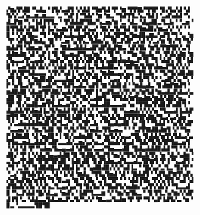 ▞▆▞▛▟▉▝▚▟▄▝▐▜▞▃▟▜▝▞▟▟▝▜▅▜▟▝▛▝▆▝▛▛▇▞▜▜▛▝▊▞▙▞▟▝▟▜▞▞▃▞▅▃▆▃▆▃▃▝▃▝▚▛▐▝▜▟▞▝▆▝▆▃▝▜▟▜▜▃▚▃▜▟▐▝▃▟▚▟▟▝▚▟▃▛▇▝▚▝▐▟▐▜▜▃▝▝▛▟▟▟▛▜▙▞▚▃▅▞▆▝▃▝▟▃▝▟▄▟▊▃▜▃▙▝▝▃▅▝▊▜▜▟▞▟▜▟▝▛▐▃▚▃▆▞▛▟▛▟▚▃▞▝▇▞▃▜▞▜▟▝▉▜▅▟▊▞▅▃▞▞▝▞▝▝▊▝▝▞▄▜▙▃▝▜▝▝▇▟▚▃▙▃▙▟▜▞▟▝▐▟▃▜▛▜▄▜▅▟▉▃▆▃▚▟▜▝▜▝▃▝▅▝▛▝▟▜▄▛▇▟▄▝█▝▝▃▅▝▄▜▚▃▜▟▆▞▄▝▉▃▛▟▛▃▞▟▝▞▃▞▆▝▊▞▜▝▜▞▆▟▟▜▝▟▅▃▅▝▛▝▃▝▇▟▃▟▟▟▃▟▛▟▛▟▄▛▇▃▝▟▚▜▙▝▆▜▞▛▇▜▛▞▃▜▟▟▆▟▆▝▟▝▃▛▐▝▉▝█▃▅▃▛▜▃▞▅▞▝▝█▝▚▝▝▜▅▝▇▃▙▝▚▝▛▟▞▟▆▝▆▞▙▃▃▞▛▃▄▟▞▝▅▟▚▞▚▞▟▞▞▟▛▟▜▞▄▟▉▟▅▟▄▃▛▝▊▝▜▝▟▟▚▝█▝▐▟▉▝▝▃▅▜▟▞▟▞▞▝▞▟▟▝▊▟▃▟▐▃▜▃▙▟▉▃▚▝▇▛▇▞▙▜▛▟▅▃▛▜▞▞▞▞▝▟▚▜▛▜▟▃▃▃▝▞▛▞▚▟▐▝▃▞▅▞▃▝▆▟▆▃▄▞▄▃▝▜▜▃▙▝▝▜▞▜▞▟▊▟▇▞▜▝█▝▚▝▆▟▉▟▛▃▃▃▙▟▚▞▟▞▝▜▟▝▝▃▄▞▝▛▐▝▜▞▜▝▞▝▃▟▛▞▄▝▚▝▛▝▅▜▃▞▛▝▊▃▟▞▚▃▜▟▜▃▟▃▚▟▜▝▇▝▟▟▊▟▝▝▆▟▄▟▃▝▊▟▆▛▇▟▜▝▆▟▉▟▉▝▟▃▆▜▛▟▇▞▄▟▞▟▊▝▇▛▐▝▄▟▜▃▞▞▛▞▚▞▆▜▟▝▆▃▟▃▛▟▃▞▃▟▉▝▉▝▅▝▟▜▞▃▜▝▃▞▆▝▚▝█▞▃▟▇▜▃▝▛▜▟▞▆▜▅▟▆▞▆▟▞▟▉▞▅▃▝▜▛▝▊▞▅▟█▃▆▜▜▃▙▃▅▜▚▝▃▝▅▟▃▟▉▃▃▃▅▝▅▝▜▜▙▞▛▟▊▟▚▟▊▜▝▟▄▟▟▞▛▟▅▟▐▃▜▞▆▟▟▝▛▟▟▝▞▝▃▟▊▝▉▝▚▃▅▟▞▞▞▞▅▝▜▃▃▟▐▃▙▛▇▜▜▝▜▞▞▜▛▞▆▜▞▜▜▟▐▟▉▝▞▜▝▝▆▞▟▞▙▟▜▜▜▜▛▟▇▞▜▃▞▃▞▟▅▝▝▞▃▟▅▟▟▟▆▟▊▜▞▜▃▞▚▝▄▜▛▃▙▝▝▜▄▟▄▟▊▝▅▝█▝▝▜▟▟▝▝▅▜▞▟▛▝▃▃▅▞▞▝▆▃▜▟▊▝▉▝▚▜▞▝▜▞▅▟▃▜▜▃▅▃▝▝▝▃▛▛▇▟▉▟▆▜▝▞▝▜▅▛▐▟▇▟▊▝▟▝▅▟█▝▐▝▉▞▄▟▆▟▉▝▆▝▆▜▞▞▄▃▞▜▙▝▊▟▟▞▅▜▚▜▟▃▞▃▜▜▅▃▆▟▃▟▟▟▚▟▛▃▃▟▞▃▆▞▄▞▅▃▞▜▅▟▞▟▄▟▝▜▟▞▜▞▙▜▛▜▅▃▅▜▝▞▟▝▟▝▛▝▚▟▅▞▙▃▄▃▟▝▟▜▙▞▃▃▞▜▅▃▃▟▊▝█▟▄▟▟▟▊▟▟▝▜▝▝▞▄▟▊▞▝▛▐▝▞▟▄▜▄▃▟▟▇▝▉▝▊▟▉▞▙▟▜▝▅▞▞▜▜▞▟▃▙▜▚▝▅▝▟▃▚▟▆▝▃▜▃▞▛▟▉▝▉▜▛▜▛▟█▝▐▟▊▟▊▝▊▟▜▟▆▃▟▜▃▃▟▃▜▛▇▜▝▛▐▝▚▃▟▜▝▞▜▝▃▜▞▝▊▟▉▟█▃▛▟▉▟▐▞▚▝▄▟▉▟▉▞▞▞▚▟▐▃▝▝█▞▄▞▃▜▃▝▊▞▛▝▝▃▞▝█▜▟▞▛▞▃▝▟▝▐▞▟▝▇▟▄▝▜▜▄▜▅▟▝▟▝▝█▟▟▜▝▝▟▜▄▛▇▜▚▟▚▞▆▜▄▛▇▞▆▜▜▝▜▝▉▃▅▝▇▝▚▜▙▝▃▜▝▜▛▝▝▝▟▟▐▜▙▝▛▞▄▜▜▝▚▟▝▟▟▜▙▟▞▞▙▝▞▟▚▃▜▃▄▞▄▞▜▝▉▞▙▞▞▜▙▟▜▞▅▟▇▞▃▞▛▞▟▞▞▝▜▃▃▟▊▝▚▃▛▟▟▝█▞▟▃▄▝▅▟▚▝▐▟▛▜▃▃▆▝▞▝▆▞▅▜▙▃▝▝▊▜▜▃▚▞▆▞▞▟▛▟▐▜▝▃▝▟▟▃▃▜▟▃▆▃▛▃▜▞▚▞▞▝▇▃▄▞▙▟▅▝▛▝▛▝▜▝▄▛▐▟▜▞▃▝▅▝▊▃▝▃▃▃▃▜▉▜▉
